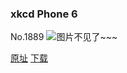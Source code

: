 ### xkcd Phone 6
No.1889
![图片不见了~~~](https://imgs.xkcd.com/comics/xkcd_phone_6.png)

[原址](https://xkcd.com//1889) [下载](https://imgs.xkcd.com/comics/xkcd_phone_6.png)

